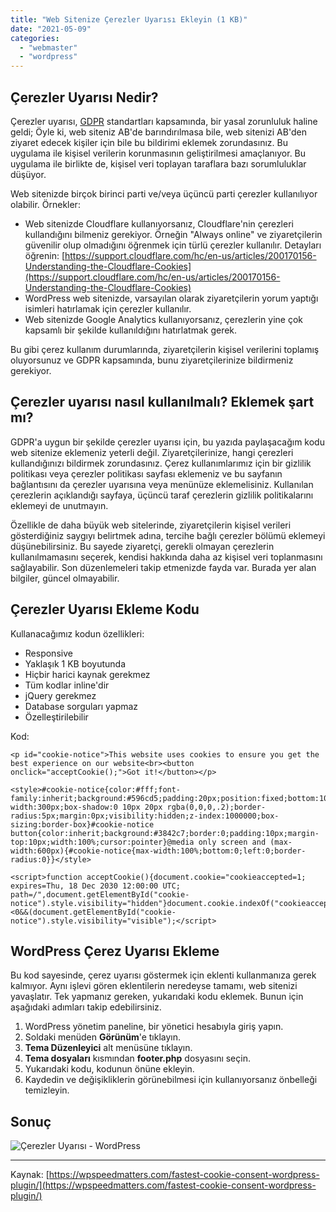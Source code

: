 ```yaml
---
title: "Web Sitenize Çerezler Uyarısı Ekleyin (1 KB)"
date: "2021-05-09"
categories: 
  - "webmaster"
  - "wordpress"
---
```


## Çerezler Uyarısı Nedir?

Çerezler uyarısı, [GDPR](https://tr.m.wikipedia.org/wiki/Genel_Veri_Koruma_Y%C3%B6netmeli%C4%9Fi) standartları kapsamında, bir yasal zorunluluk haline geldi; Öyle ki, web siteniz AB'de barındırılmasa bile, web sitenizi AB'den ziyaret edecek kişiler için bile bu bildirimi eklemek zorundasınız. Bu uygulama ile kişisel verilerin korunmasının geliştirilmesi amaçlanıyor. Bu uygulama ile birlikte de, kişisel veri toplayan taraflara bazı sorumluluklar düşüyor.

Web sitenizde birçok birinci parti ve/veya üçüncü parti çerezler kullanılıyor olabilir. Örnekler:

- Web sitenizde Cloudflare kullanıyorsanız, Cloudflare'nin çerezleri kullandığını bilmeniz gerekiyor. Örneğin "Always online" ve ziyaretçilerin güvenilir olup olmadığını öğrenmek için türlü çerezler kullanılır. Detayları öğrenin: [https://support.cloudflare.com/hc/en-us/articles/200170156-Understanding-the-Cloudflare-Cookies](https://support.cloudflare.com/hc/en-us/articles/200170156-Understanding-the-Cloudflare-Cookies)
- WordPress web sitenizde, varsayılan olarak ziyaretçilerin yorum yaptığı isimleri hatırlamak için çerezler kullanılır.
- Web sitenizde Google Analytics kullanıyorsanız, çerezlerin yine çok kapsamlı bir şekilde kullanıldığını hatırlatmak gerek.

Bu gibi çerez kullanım durumlarında, ziyaretçilerin kişisel verilerini toplamış oluyorsunuz ve GDPR kapsamında, bunu ziyaretçilerinize bildirmeniz gerekiyor.

## Çerezler uyarısı nasıl kullanılmalı? Eklemek şart mı?

GDPR'a uygun bir şekilde çerezler uyarısı için, bu yazıda paylaşacağım kodu web sitenize eklemeniz yeterli değil. Ziyaretçilerinize, hangi çerezleri kullandığınızı bildirmek zorundasınız. Çerez kullanımlarımız için bir gizlilik politikası veya çerezler politikası sayfası eklemeniz ve bu sayfanın bağlantısını da çerezler uyarısına veya menünüze eklemelisiniz. Kullanılan çerezlerin açıklandığı sayfaya, üçüncü taraf çerezlerin gizlilik politikalarını eklemeyi de unutmayın.

Özellikle de daha büyük web sitelerinde, ziyaretçilerin kişisel verileri gösterdiğiniz saygıyı belirtmek adına, tercihe bağlı çerezler bölümü eklemeyi düşünebilirsiniz. Bu sayede ziyaretçi, gerekli olmayan çerezlerin kullanılmamasını seçerek, kendisi hakkında daha az kişisel veri toplanmasını sağlayabilir. Son düzenlemeleri takip etmenizde fayda var. Burada yer alan bilgiler, güncel olmayabilir.

## Çerezler Uyarısı Ekleme Kodu

Kullanacağımız kodun özellikleri:

- Responsive
- Yaklaşık 1 KB boyutunda
- Hiçbir harici kaynak gerekmez
- Tüm kodlar inline'dir
- jQuery gerekmez
- Database sorguları yapmaz
- Özelleştirilebilir

Kod:

```
<p id="cookie-notice">This website uses cookies to ensure you get the best experience on our website<br><button onclick="acceptCookie();">Got it!</button></p>

<style>#cookie-notice{color:#fff;font-family:inherit;background:#596cd5;padding:20px;position:fixed;bottom:10px;left:10px;width:100%;max-width:300px;box-shadow:0 10px 20px rgba(0,0,0,.2);border-radius:5px;margin:0px;visibility:hidden;z-index:1000000;box-sizing:border-box}#cookie-notice button{color:inherit;background:#3842c7;border:0;padding:10px;margin-top:10px;width:100%;cursor:pointer}@media only screen and (max-width:600px){#cookie-notice{max-width:100%;bottom:0;left:0;border-radius:0}}</style>

<script>function acceptCookie(){document.cookie="cookieaccepted=1; expires=Thu, 18 Dec 2030 12:00:00 UTC; path=/",document.getElementById("cookie-notice").style.visibility="hidden"}document.cookie.indexOf("cookieaccepted")<0&&(document.getElementById("cookie-notice").style.visibility="visible");</script>
```

## WordPress Çerez Uyarısı Ekleme

Bu kod sayesinde, çerez uyarısı göstermek için eklenti kullanmanıza gerek kalmıyor. Aynı işlevi gören eklentilerin neredeyse tamamı, web sitenizi yavaşlatır. Tek yapmanız gereken, yukarıdaki kodu eklemek. Bunun için aşağıdaki adımları takip edebilirsiniz.

1. WordPress yönetim paneline, bir yönetici hesabıyla giriş yapın.
2. Soldaki menüden **Görünüm**'e tıklayın.
3. **Tema Düzenleyici** alt menüsüne tıklayın.
4. **Tema dosyaları** kısmından **footer.php** dosyasını seçin.
5. Yukarıdaki kodu, **</body>** kodunun önüne ekleyin.
6. Kaydedin ve değişikliklerin görünebilmesi için kullanıyorsanız önbelleği temizleyin.

## Sonuç

![Çerezler Uyarısı - WordPress](/assets/img/cerezler-uyarisi.png)

* * *

Kaynak: [https://wpspeedmatters.com/fastest-cookie-consent-wordpress-plugin/](https://wpspeedmatters.com/fastest-cookie-consent-wordpress-plugin/)

